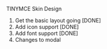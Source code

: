 TINYMCE Skin Design

1. Get the basic layout going [DONE]
2. Add icon support [DONE]
3. Add font support [DONE]
4. Changes to modal